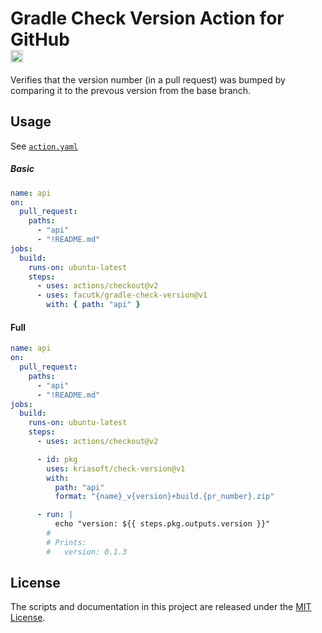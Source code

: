 <h1>
  Gradle Check Version Action for GitHub <br>
  <a href="https://discord.gg/bSsv7XM"><img src="https://img.shields.io/badge/chat-discord-green?logo=discord&amp;style=flat" height="20"></a>
</h1>

Verifies that the version number (in a pull request) was bumped by comparing it
to the prevous version from the base branch.

## Usage

See [`action.yaml`](action.yaml)

##### Basic

```yaml
name: api
on:
  pull_request:
    paths:
      - "api"
      - "!README.md"
jobs:
  build:
    runs-on: ubuntu-latest
    steps:
      - uses: actions/checkout@v2
      - uses: facutk/gradle-check-version@v1
        with: { path: "api" }
```

#### Full

```yaml
name: api
on:
  pull_request:
    paths:
      - "api"
      - "!README.md"
jobs:
  build:
    runs-on: ubuntu-latest
    steps:
      - uses: actions/checkout@v2

      - id: pkg
        uses: kriasoft/check-version@v1
        with:
          path: "api"
          format: "{name}_v{version}+build.{pr_number}.zip"

      - run: |
          echo "version: ${{ steps.pkg.outputs.version }}"
        #
        # Prints:
        #   version: 0.1.3
```

## License

The scripts and documentation in this project are released under the [MIT License](LICENSE).
